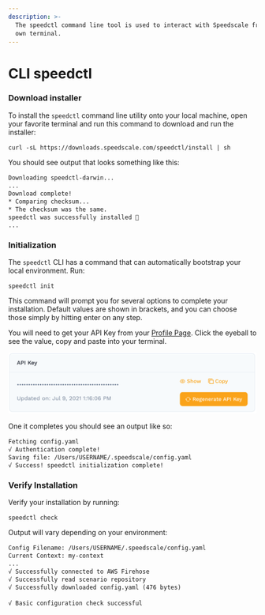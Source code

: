 ```yaml
---
description: >-
  The speedctl command line tool is used to interact with Speedscale from your
  own terminal.
---
```


# CLI speedctl

### Download installer

To install the `speedctl` command line utility onto your local machine, open your favorite terminal and run this command to download and run the installer:

```
curl -sL https://downloads.speedscale.com/speedctl/install | sh
```

You should see output that looks something like this:

```
Downloading speedctl-darwin...
...
Download complete!
* Comparing checksum...
* The checksum was the same.
speedctl was successfully installed 🎉
...
```

### Initialization <a href="#part-ii-run-speedctl-initialization" id="part-ii-run-speedctl-initialization"></a>

The `speedctl` CLI has a command that can automatically bootstrap your local environment. Run:

```
speedctl init
```

This command will prompt you for several options to complete your installation. Default values are shown in brackets, and you can choose those simply by hitting enter on any step.

You will need to get your API Key from your [Profile Page](https://app.speedscale.com/profile). Click the eyeball to see the value, copy and paste into your terminal.

![](<../.gitbook/assets/Screen Shot 2021-08-13 at 10.56.03 AM.png>)

One it completes you should see an output like so:

```
Fetching config.yaml
√ Authentication complete!
Saving file: /Users/USERNAME/.speedscale/config.yaml
√ Success! speedctl initialization complete!
```

### Verify Installation

Verify your installation by running:

```
speedctl check
```

Output will vary depending on your environment:

```
Config Filename: /Users/USERNAME/.speedscale/config.yaml
Current Context: my-context
...
√ Successfully connected to AWS Firehose
√ Successfully read scenario repository
√ Successfully downloaded config.yaml (476 bytes)

√ Basic configuration check successful
```
